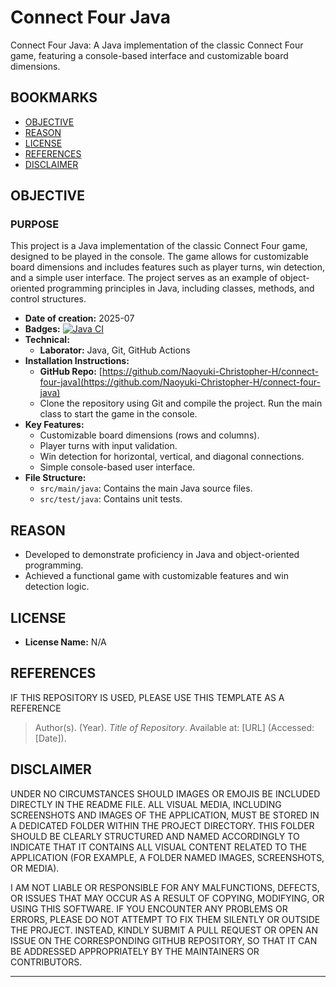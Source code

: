 # Connect Four Java

Connect Four Java: A Java implementation of the classic Connect Four game, featuring a console-based interface and customizable board dimensions.

## BOOKMARKS

- [OBJECTIVE](#objective)
- [REASON](#reason)
- [LICENSE](#license)
- [REFERENCES](#references)
- [DISCLAIMER](#disclaimer)

## OBJECTIVE

### PURPOSE

This project is a Java implementation of the classic Connect Four game, designed to be played in the console. The game allows for customizable board dimensions and includes features such as player turns, win detection, and a simple user interface. The project serves as an example of object-oriented programming principles in Java, including classes, methods, and control structures.

- **Date of creation:** 2025-07
- **Badges:** [![Java CI](https://github.com/Naoyuki-Christopher-H/connect-four-java/actions/workflows/java-ci.yml/badge.svg)](https://github.com/Naoyuki-Christopher-H/connect-four-java/actions/workflows/java-ci.yml)
- **Technical:**
  - **Laborator:** Java, Git, GitHub Actions
- **Installation Instructions:**
  - **GitHub Repo:** [https://github.com/Naoyuki-Christopher-H/connect-four-java](https://github.com/Naoyuki-Christopher-H/connect-four-java)
  - Clone the repository using Git and compile the project. Run the main class to start the game in the console.
- **Key Features:**
  - Customizable board dimensions (rows and columns).
  - Player turns with input validation.
  - Win detection for horizontal, vertical, and diagonal connections.
  - Simple console-based user interface.
- **File Structure:**
  - `src/main/java`: Contains the main Java source files.
  - `src/test/java`: Contains unit tests.

## REASON

- Developed to demonstrate proficiency in Java and object-oriented programming.
- Achieved a functional game with customizable features and win detection logic.

## LICENSE

- **License Name:** N/A

## REFERENCES

IF THIS REPOSITORY IS USED, PLEASE USE THIS TEMPLATE AS A REFERENCE

> Author(s). (Year). *Title of Repository*. Available at: \[URL] (Accessed: \[Date]).

## DISCLAIMER

UNDER NO CIRCUMSTANCES SHOULD IMAGES OR EMOJIS BE INCLUDED DIRECTLY IN THE README FILE. 
ALL VISUAL MEDIA, INCLUDING SCREENSHOTS AND IMAGES OF THE APPLICATION, MUST BE STORED IN 
A DEDICATED FOLDER WITHIN THE PROJECT DIRECTORY. THIS FOLDER SHOULD BE CLEARLY STRUCTURED 
AND NAMED ACCORDINGLY TO INDICATE THAT IT CONTAINS ALL VISUAL CONTENT RELATED TO THE 
APPLICATION (FOR EXAMPLE, A FOLDER NAMED IMAGES, SCREENSHOTS, OR MEDIA).  

I AM NOT LIABLE OR RESPONSIBLE FOR ANY MALFUNCTIONS, DEFECTS, OR ISSUES THAT MAY OCCUR 
AS A RESULT OF COPYING, MODIFYING, OR USING THIS SOFTWARE. IF YOU ENCOUNTER ANY PROBLEMS 
OR ERRORS, PLEASE DO NOT ATTEMPT TO FIX THEM SILENTLY OR OUTSIDE THE PROJECT. INSTEAD, 
KINDLY SUBMIT A PULL REQUEST OR OPEN AN ISSUE ON THE CORRESPONDING GITHUB REPOSITORY, SO 
THAT IT CAN BE ADDRESSED APPROPRIATELY BY THE MAINTAINERS OR CONTRIBUTORS.  

---
